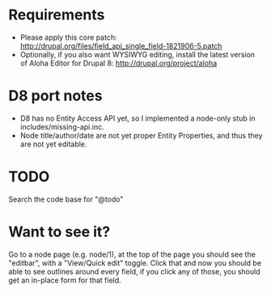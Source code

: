 # Requirements

- Please apply this core patch: http://drupal.org/files/field_api_single_field-1821906-5.patch
- Optionally, if you also want WYSIWYG editing, install the latest version of Aloha Editor for Drupal 8: http://drupal.org/project/aloha


# D8 port notes

* D8 has no Entity Access API yet, so I implemented a node-only stub in includes/missing-api.inc.
* Node title/author/date are not yet proper Entity Properties, and thus they are not yet editable.


# TODO

Search the code base for "@todo"


# Want to see it?

Go to a node page (e.g. node/1), at the top of the page you should see the "editbar", with a "View/Quick edit" toggle. Click that and now you should be able to see outlines around every field, if you click any of those, you should get an in-place form for that field.
